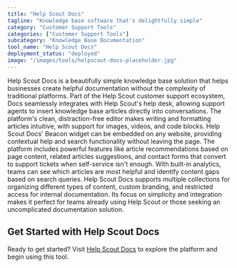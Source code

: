 ```yaml
---
title: "Help Scout Docs"
tagline: "Knowledge base software that's delightfully simple"
category: "Customer Support Tools"
categories: ["Customer Support Tools"]
subcategory: "Knowledge Base Documentation"
tool_name: "Help Scout Docs"
deployment_status: "deployed"
image: "/images/tools/helpscout-docs-placeholder.jpg"
---
```

Help Scout Docs is a beautifully simple knowledge base solution that helps businesses create helpful documentation without the complexity of traditional platforms. Part of the Help Scout customer support ecosystem, Docs seamlessly integrates with Help Scout's help desk, allowing support agents to insert knowledge base articles directly into conversations. The platform's clean, distraction-free editor makes writing and formatting articles intuitive, with support for images, videos, and code blocks. Help Scout Docs' Beacon widget can be embedded on any website, providing contextual help and search functionality without leaving the page. The platform includes powerful features like article recommendations based on page content, related articles suggestions, and contact forms that convert to support tickets when self-service isn't enough. With built-in analytics, teams can see which articles are most helpful and identify content gaps based on search queries. Help Scout Docs supports multiple collections for organizing different types of content, custom branding, and restricted access for internal documentation. Its focus on simplicity and integration makes it perfect for teams already using Help Scout or those seeking an uncomplicated documentation solution.
## Get Started with Help Scout Docs

Ready to get started? Visit [Help Scout Docs](https://helpscoutdocs.com) to explore the platform and begin using this tool.
